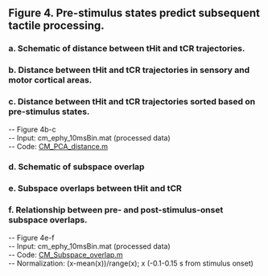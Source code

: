 ## Figure 4. Pre-stimulus states predict subsequent tactile processing. 
### a.	Schematic of distance between tHit and tCR trajectories. 
### b.	Distance between tHit and tCR trajectories in sensory and motor cortical areas.  
### c.	Distance between tHit and tCR trajectories sorted based on pre-stimulus states.
  -- Figure 4b-c\
  -- Input: cm_ephy_10msBin.mat (processed data)\
  -- Code: [CM_PCA_distance.m](CM_PCA_distance.m)
### d.	Schematic of subspace overlap
### e.	Subspace overlaps between tHit and tCR 
### f.	Relationship between pre- and post-stimulus-onset subspace overlaps. 
  -- Figure 4e-f\
  -- Input: cm_ephy_10msBin.mat (processed data)\
  -- Code: [CM_Subspace_overlap.m](CM_Subspace_overlap.m)\
  -- Normalization: (x-mean(x))/range(x); x (-0.1-0.15 s from stimulus onset)
